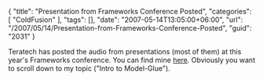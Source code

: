 {
	"title": "Presentation from Frameworks Conference Posted",
	"categories": [
		"ColdFusion"
	],
	"tags": [],
	"date": "2007-05-14T13:05:00+06:00",
	"url": "/2007/05/14/Presentation-from-Frameworks-Conference-Posted",
	"guid": "2031"
}

Teratech has posted the audio from presentations (most of them) at this year's Frameworks conference. You can find mine <a href="http://www.frameworksconference.com/pages/topics.cfm#track-beginner">here</a>. Obviously you want to scroll down to my topic ("Intro to Model-Glue").